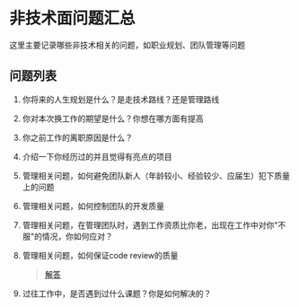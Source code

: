 # 非技术面问题汇总

这里主要记录哪些非技术相关的问题，如职业规划、团队管理等问题

## 问题列表

 001. 你将来的人生规划是什么？是走技术路线？还是管理路线
 
 002. 你对本次换工作的期望是什么？你想在哪方面有提高
 
 003. 你之前工作的离职原因是什么？
 
 004. 介绍一下你经历过的并且觉得有亮点的项目

 005. 管理相关问题，如何避免团队新人（年龄较小、经验较少、应届生）犯下质量上的问题
 
 006. 管理相关问题，如何控制团队的开发质量
 
 007. 管理相关问题，在管理团队时，遇到工作资质比你老，出现在工作中对你"不服"的情况，你如何应对？
 
 008. 管理相关问题，如何保证code review的质量
 
        > [解答](./008.如何保证code_review的质量.md)
 
 009. 过往工作中，是否遇到过什么课题？你是如何解决的？
